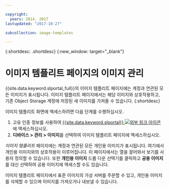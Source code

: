 ```yaml
---

copyright:
  years: 2014, 2017
lastupdated: "2017-10-27"

subcollection: image-templates

---
```


{:shortdesc: .shortdesc}
{:new_window: target="_blank"}

# 이미지 템플리트 페이지의 이미지 관리

{{site.data.keyword.slportal_full}}의 이미지 템플리트 페이지에는 계정과 연관된
모든 이미지가 표시됩니다. 이미지 템플리트 페이지에서는 해당 이미지와 상호작용하고, 기존 Object Storage 계정에 저장된 새 이미지를 가져올 수 있습니다.
{:shortdesc}

이미지 템플리트 화면에 액세스하려면 다음 단계를 수행하십시오.

1. 고유 인증 정보를 사용하여 [{{site.data.keyword.slportal}} ![외부 링크 아이콘](../../icons/launch-glyph.svg "외부 링크 아이콘")](https://control.softlayer.com/)에 액세스하십시오.
2. **디바이스 > 관리 > 이미지**를 선택하여 이미지 템플리트 페이지에 액세스하십시오.

*이미지 템플리트* 페이지에는 계정과 연관된 모든 개인용 이미지가 표시됩니다. 여기에서 개인용 이미지와의 상호작용이 이루어집니다. 이 페이지에서는 열을 끌어와서 보기를 사용자 정의할 수 있습니다. 또한 **개인용 이미지** 드롭 다운 선택기를 클릭하고 **공용 이미지**를 대신 선택하여 공용 이미지에 액세스할 수도 있습니다.

이미지 템플리트 페이지에서 표준 이미지의 가상 서버를 주문할 수 있고, 개인용 이미지를 삭제할 수 있으며 이미지를 가져오거나 내보낼 수 있습니다.
